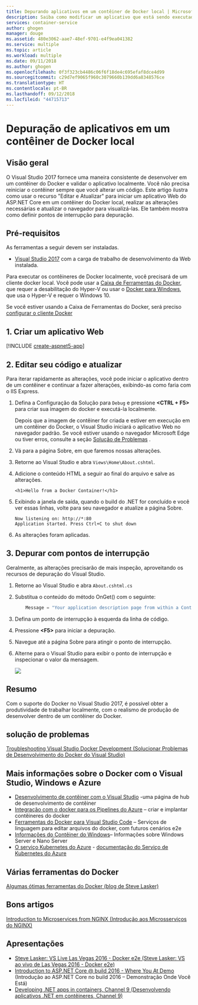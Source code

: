 ```yaml
---
title: Depurando aplicativos em um contêiner de Docker local | Microsoft Docs
description: Saiba como modificar um aplicativo que está sendo executado em um contêiner do Docker local, atualizar o contêiner usando Editar e Atualizar e configurar os pontos de interrupção de depuração
services: container-service
author: ghogen
manager: douge
ms.assetid: 480e3062-aae7-48ef-9701-e4f9ea041382
ms.service: multiple
ms.topic: article
ms.workload: multiple
ms.date: 09/11/2018
ms.author: ghogen
ms.openlocfilehash: 0f3f323cb4486c06f6f18de4c695efaf8dce4d99
ms.sourcegitcommit: c29d7ef9065f960c3079660b139dd6a8348576ce
ms.translationtype: HT
ms.contentlocale: pt-BR
ms.lasthandoff: 09/12/2018
ms.locfileid: "44715713"
---
```

# <a name="debugging-apps-in-a-local-docker-container"></a>Depuração de aplicativos em um contêiner de Docker local
## <a name="overview"></a>Visão geral
O Visual Studio 2017 fornece uma maneira consistente de desenvolver em um contêiner do Docker e validar o aplicativo localmente.
Você não precisa reiniciar o contêiner sempre que você alterar um código.
Este artigo ilustra como usar o recurso "Editar e Atualizar" para iniciar um aplicativo Web do ASP.NET Core em um contêiner do Docker local, realizar as alterações necessárias e atualizar o navegador para visualizá-las.
Ele também mostra como definir pontos de interrupção para depuração.

## <a name="prerequisites"></a>Pré-requisitos
As ferramentas a seguir devem ser instaladas.

* [Visual Studio 2017](https://www.visualstudio.com/downloads/) com a carga de trabalho de desenvolvimento da Web instalada.

Para executar os contêineres de Docker localmente, você precisará de um cliente docker local.
Você pode usar a [Caixa de Ferramentas do Docker](https://www.docker.com/products/docker-toolbox), que requer a desabilitação do Hyper-V ou usar o [Docker para Windows](https://www.docker.com/get-docker), que usa o Hyper-V e requer o Windows 10.

Se você estiver usando a Caixa de Ferramentas do Docker, será preciso [configurar o cliente Docker](vs-azure-tools-docker-setup.md)

## <a name="1-create-a-web-app"></a>1. Criar um aplicativo Web
[!INCLUDE [create-aspnet5-app](../includes/create-aspnet5-app.md)]

## <a name="2-edit-your-code-and-refresh"></a>2. Editar seu código e atualizar
Para iterar rapidamente as alterações, você pode iniciar o aplicativo dentro de um contêiner e continuar a fazer alterações, exibindo-as como faria com o IIS Express.

1. Defina a Configuração da Solução para `Debug` e pressione **&lt;CTRL + F5>** para criar sua imagem do docker e executá-la localmente.

    Depois que a imagem de contêiner for criada e estiver em execução em um contêiner do Docker, o Visual Studio iniciará o aplicativo Web no navegador padrão.
    Se você estiver usando o navegador Microsoft Edge ou tiver erros, consulte a seção [Solução de Problemas](vs-azure-tools-docker-troubleshooting-docker-errors.md) .
2. Vá para a página Sobre, em que faremos nossas alterações.
3. Retorne ao Visual Studio e abra `Views\Home\About.cshtml`.
4. Adicione o conteúdo HTML a seguir ao final do arquivo e salve as alterações.

    ```
    <h1>Hello from a Docker Container!</h1>
    ```
5. Exibindo a janela de saída, quando o build do .NET for concluído e você ver essas linhas, volte para seu navegador e atualize a página Sobre.

   ```
   Now listening on: http://*:80
   Application started. Press Ctrl+C to shut down
   ```

6. As alterações foram aplicadas.

## <a name="3-debug-with-breakpoints"></a>3. Depurar com pontos de interrupção
Geralmente, as alterações precisarão de mais inspeção, aproveitando os recursos de depuração do Visual Studio.

1. Retorne ao Visual Studio e abra `About.cshtml.cs`
2. Substitua o conteúdo do método OnGet() com o seguinte:

   ```cs
       Message = "Your application description page from within a Container";
   ```

3. Defina um ponto de interrupção à esquerda da linha de código.
4. Pressione **&lt;F5>** para iniciar a depuração.
5. Navegue até a página Sobre para atingir o ponto de interrupção.
6. Alterne para o Visual Studio para exibir o ponto de interrupção e inspecionar o valor da mensagem.

   ![][2]

## <a name="summary"></a>Resumo
Com o suporte do Docker no Visual Studio 2017, é possível obter a produtividade de trabalhar localmente, com o realismo de produção de desenvolver dentro de um contêiner do Docker.

## <a name="troubleshooting"></a>solução de problemas
[Troubleshooting Visual Studio Docker Development (Solucionar Problemas de Desenvolvimento do Docker do Visual Studio)](vs-azure-tools-docker-troubleshooting-docker-errors.md)

## <a name="more-about-docker-with-visual-studio-windows-and-azure"></a>Mais informações sobre o Docker com o Visual Studio, Windows e Azure
* [Desenvolvimento de contêiner com o Visual Studio](/visualstudio/containers) -uma página de hub de desenvolvimento de contêiner
* [Integração com o docker para os Pipelines do Azure](http://aka.ms/dockertoolsforvsts) – criar e implantar contêineres do docker
* [Ferramentas do Docker para Visual Studio Code](http://aka.ms/dockertoolsforvscode) – Serviços de linguagem para editar arquivos do docker, com futuros cenários e2e
* [Informações do Contêiner do Windows](http://aka.ms/containers)– Informações sobre Windows Server e Nano Server
* [O serviço Kubernetes do Azure](https://azure.microsoft.com/services/kubernetes-service/) - [documentação do Serviço de Kubernetes do Azure](/azure/aks)

## <a name="various-docker-tools"></a>Várias ferramentas do Docker
[Algumas ótimas ferramentas do Docker (blog de Steve Lasker)](https://blogs.msdn.microsoft.com/stevelasker/2016/03/25/some-great-docker-tools/)

## <a name="good-articles"></a>Bons artigos
[Introduction to Microservices from NGINX (Introdução aos Microsserviços do NGINX)](https://www.nginx.com/blog/introduction-to-microservices/)

## <a name="presentations"></a>Apresentações
* [Steve Lasker: VS Live Las Vegas 2016 - Docker e2e (Steve Lasker: VS ao vivo de Las Vegas 2016 - Docker e2e)](https://github.com/SteveLasker/Presentations/blob/master/VSLive2016/Vegas/)
* [Introduction to ASP.NET Core @ build 2016 - Where You At Demo](https://channel9.msdn.com/Events/Build/2016/B810) (Introdução ao ASP.NET Core no build 2016 – Demonstração Onde Você Está)
* [Developing .NET apps in containers, Channel 9 (Desenvolvendo aplicativos .NET em contêineres, Channel 9)](https://blogs.msdn.microsoft.com/stevelasker/2016/02/19/developing-asp-net-apps-in-docker-containers/)

[2]: ./media/vs-azure-tools-docker-edit-and-refresh/breakpoint.png
